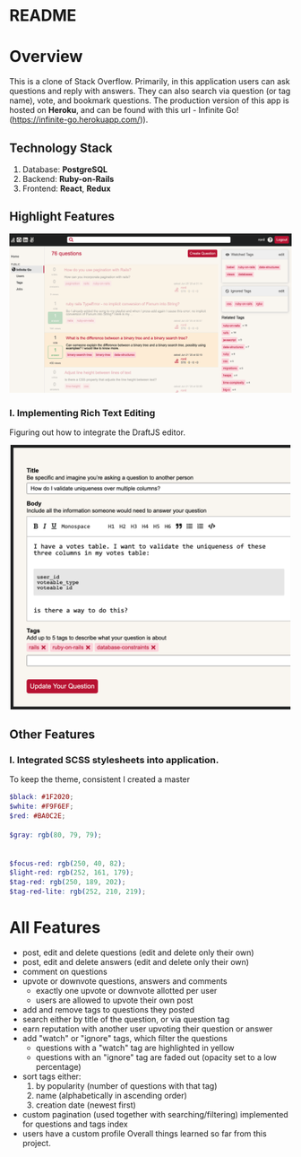 # README

# Overview 

This is a clone of Stack Overflow. Primarily, in this application users can ask questions and reply with answers. They can also search via question (or tag name), vote, and bookmark questions. The production version of this app is hosted on **Heroku**, and can be found with this url - Infinite Go!(https://infinite-go.herokuapp.com/)). 

## Technology Stack 
1. Database: **PostgreSQL**
2. Backend: **Ruby-on-Rails**
3. Frontend: **React**, **Redux**

## Highlight Features 

![Main Screenshot](https://github.com/helenyueyu/infinite_go/blob/master/app/assets/images/pic1.png?raw=true)


### I. Implementing Rich Text Editing 

Figuring out how to integrate the DraftJS editor. 

<p align="center">
  <img width="500px"
   src="https://github.com/helenyueyu/infinite_go/blob/master/app/assets/images/pic6.png?raw=true)" />
</p>



## Other Features

### I. Integrated SCSS stylesheets into application. 

To keep the theme, consistent I created a master 

```scss
$black: #1F2020;
$white: #F9F6EF;
$red: #BA0C2E;

$gray: rgb(80, 79, 79); 


$focus-red: rgb(250, 40, 82); 
$light-red: rgb(252, 161, 179); 
$tag-red: rgb(250, 189, 202); 
$tag-red-lite: rgb(252, 210, 219); 
```

# All Features 

* post, edit and delete questions (edit and delete only their own)
* post, edit and delete answers (edit and delete only their own)
* comment on questions 
* upvote or downvote questions, answers and comments 
    * exactly one upvote or downvote allotted per user 
    * users are allowed to upvote their own post 
* add and remove tags to questions they posted 
* search either by title of the question, or via question tag 
* earn reputation with another user upvoting their question or answer 
* add "watch" or "ignore" tags, which filter the questions
    * questions with a "watch" tag are highlighted in yellow
    * questions with an "ignore" tag are faded out (opacity set to a low percentage)
* sort tags either: 
    1. by popularity (number of questions with that tag)
    2. name (alphabetically in ascending order)
    3. creation date (newest first)
* custom pagination (used together with searching/filtering) implemented for questions and tags index 
* users have a custom profile 
Overall things learned so far from this project. 

